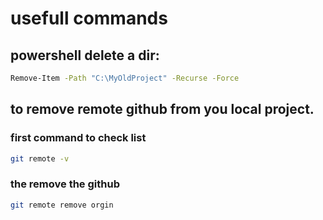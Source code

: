 # usefull commands 

## powershell delete a dir:
```bash
Remove-Item -Path "C:\MyOldProject" -Recurse -Force
```

## to remove remote github from you local project.

### first command to check list
```bash
git remote -v
```

### the remove the github
```bash
git remote remove orgin
```



